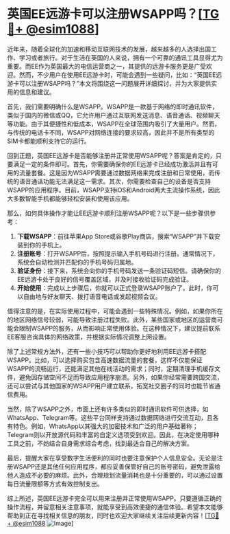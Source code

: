 # 英国EE远游卡可以注册WSAPP吗？[[TG💪+ @esim1088](https://t.me/s/esim1088)]

近年来，随着全球化的加速和移动互联网技术的发展，越来越多的人选择出国工作、学习或者旅行。对于生活在英国的人来说，拥有一个可靠的通讯工具显得尤为重要。而EE作为英国最大的电信运营商之一，其提供的远游卡服务更是广受欢迎。然而，不少用户在使用EE远游卡时，可能会遇到一些疑问，比如：“英国EE远游卡可以注册WSAPP吗？”本文将围绕这一问题展开详细探讨，并为大家提供实用的信息和建议。

首先，我们需要明确什么是WSAPP。WSAPP是一款基于网络的即时通讯软件，类似于国内的微信或QQ，它允许用户通过互联网发送消息、语音通话、视频聊天等功能。由于其便捷性和低成本，WSAPP在全球范围内吸引了大量用户。然而，与传统的电话卡不同，WSAPP对网络连接的要求较高，因此并不是所有类型的SIM卡都能顺利支持它的运行。

回到正题，英国EE远游卡是否能够注册并正常使用WSAPP呢？答案是肯定的，只要满足一定的条件即可。首先，你需要确保你的EE远游卡已经成功激活并且有可用的流量套餐。这是因为WSAPP需要通过数据网络来完成注册和日常使用，而传统的语音通话功能无法满足这一需求。其次，你需要检查自己的设备是否支持WSAPP的应用程序。目前，WSAPP支持iOS和Android两大主流操作系统，因此大多数智能手机都能够轻松安装和使用该应用。

那么，如何具体操作才能让EE远游卡顺利注册WSAPP呢？以下是一些步骤供参考：

1. **下载WSAPP**：前往苹果App Store或谷歌Play商店，搜索“WSAPP”并下载安装到你的手机上。
2. **注册账号**：打开WSAPP后，按照提示输入手机号码进行注册。通常情况下，系统会自动检测并匹配你的手机号码归属地。
3. **验证身份**：接下来，系统会向你的手机号码发送一条验证码短信。请确保你的EE远游卡处于良好的信号覆盖区域，并及时接收验证码完成验证。
4. **开始使用**：完成以上步骤后，你就可以正式登录WSAPP账户了。此时，你可以自由地与好友聊天、拨打语音电话或发起视频会议。

值得注意的是，在实际使用过程中，可能会遇到一些特殊情况。例如，如果你所在的地区网络信号较弱，可能导致注册过程失败。此外，某些国家或地区的运营商可能会限制WSAPP的服务，从而影响正常使用体验。在这种情况下，建议提前联系EE客服咨询具体的网络政策，并根据实际情况调整上网设置。

除了上述常规方法外，还有一些小技巧可以帮助你更好地利用EE远游卡搭配WSAPP。比如，可以选择购买包含高速数据流量的套餐，这样不仅能保证WSAPP的流畅运行，还能满足其他在线活动的需求；同时，定期清理手机缓存文件，避免因存储空间不足而导致应用程序崩溃。另外，如果你经常需要跨国交流，还可以尝试与其他国家的WSAPP用户建立联系，拓宽社交圈子的同时也能节省通信费用。

当然，除了WSAPP之外，市面上还有许多类似的即时通讯软件可供选择，如WhatsApp、Telegram等。这些平台同样支持通过数据网络进行交流互动，且各有特色。例如，WhatsApp以其强大的加密技术和广泛的用户基础著称；Telegram则以开放源代码和丰富的自定义选项受到欢迎。因此，在决定使用哪种工具之前，不妨结合自身需求综合考虑，找到最适合自己的解决方案。

最后，提醒大家在享受数字生活便利的同时也要注意保护个人信息安全。无论是注册WSAPP还是其他任何应用程序，都应妥善保管好自己的账号密码，避免泄露给他人造成不必要的麻烦。此外，合理规划流量消耗也是十分重要的，可以通过设置每日流量限额等方式有效控制支出。

综上所述，英国EE远游卡完全可以用来注册并正常使用WSAPP。只要遵循正确的操作流程，并留意相关注意事项，就能享受到高效便捷的通信体验。希望本文能够帮助到正在寻找相关信息的朋友，同时也欢迎大家继续关注后续更新内容！[[TG💪+ @esim1088](https://t.me/s/esim1088) ![Image](https://i.postimg.cc/4NQfJmqS/Snipaste-2025-05-13-00-14-12.png)]